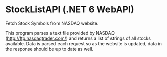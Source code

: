 # StockListAPI (.NET 6 WebAPI)

Fetch Stock Symbols from NASDAQ website. 

This program parses a text file provided by NASDAQ (http://ftp.nasdaqtrader.com/) and returns a list of strings of all stocks available. Data is parsed each request so as the website is updated, data in the response should be up to date as well.
